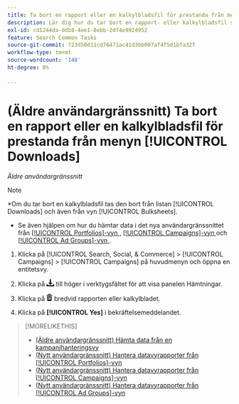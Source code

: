 ```yaml
---
title: Ta bort en rapport eller en kalkylbladsfil för prestanda från menyn [!UICONTROL Downloads]
description: Lär dig hur du tar bort en rapport- eller kalkylbladsfil som du har hämtat en kampanjhanteringsvy.
exl-id: cd1244da-ddb8-4ee1-8ebb-2df4e9924952
feature: Search Common Tasks
source-git-commit: 723d50d11cd76471ac41d3bb007af4f5d1bfa32f
workflow-type: tm+mt
source-wordcount: '148'
ht-degree: 0%

---
```


# (Äldre användargränssnitt) Ta bort en rapport eller en kalkylbladsfil för prestanda från menyn [!UICONTROL Downloads]

*Äldre användargränssnitt*

>[!NOTE]
>
>*Om du tar bort en kalkylbladsfil tas den bort från listan [!UICONTROL Downloads] och även från vyn [!UICONTROL Bulksheets].
>* Se även hjälpen om hur du hämtar data i det nya användargränssnittet från [[!UICONTROL Portfolios]-vyn ](/help/search-social-commerce/new-ui/manage/portfolios/portfolio-view-report.md), [[!UICONTROL Campaigns]-vyn ](/help/search-social-commerce/new-ui/manage/campaigns/campaign-view-report.md) och [[!UICONTROL Ad Groups]-vyn ](/help/search-social-commerce/new-ui/manage/ad-groups/ad-group-view-report.md).

1. Klicka på [!UICONTROL Search, Social, & Commerce] > [!UICONTROL Campaigns] > [!UICONTROL Campaigns] på huvudmenyn och öppna en entitetsvy.

1. Klicka på ![Rapportera nedladdning](/help/search-social-commerce/assets/download.png "Rapportera nedladdning") till höger i verktygsfältet för att visa panelen Hämtningar.

1. Klicka på ![Ta bort](/help/search-social-commerce/assets/delete.png "Ta bort") bredvid rapporten eller kalkylbladet.

1. Klicka på **[!UICONTROL Yes]** i bekräftelsemeddelandet.

>[!MORELIKETHIS]
>
>* [(Äldre användargränssnitt) Hämta data från en kampanjhanteringsvy ](/help/search-social-commerce/common-tasks/navigation-editing-selection/download.md)
>* [(Nytt användargränssnitt) Hantera datavyrapporter från [!UICONTROL Portfolios]-vyn ](/help/search-social-commerce/new-ui/manage/portfolios/portfolio-view-report.md)
>* [(Nytt användargränssnitt) Hantera datavyrapporter från [!UICONTROL Campaigns]-vyn ](/help/search-social-commerce/new-ui/manage/campaigns/campaign-view-report.md)
>* [(Nytt användargränssnitt) Hantera datavyrapporter från [!UICONTROL Ad Groups]-vyn ](/help/search-social-commerce/new-ui/manage/ad-groups/ad-group-view-report.md)
